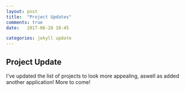```yaml
---
layout: post
title:  "Project Updates"
comments: true
date:   2017-06-28 18:45

categories: jekyll update
---
```


## Project Update
I've updated the list of projects to look more appealing, aswell as added another application!
More to come!